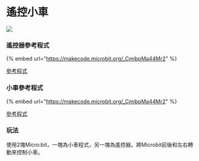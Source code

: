# 遙控小車

![](https://kittenbothk.readthedocs.io/en/latest/\_images/ultrasound\_1.jpg)

### 遙控器參考程式

{% embed url="https://makecode.microbit.org/_CmibpMa44Mr2" %}

[參考程式](https://makecode.microbit.org/\_CmibpMa44Mr2)

### 小車參考程式

{% embed url="https://makecode.microbit.org/_CmibpMa44Mr2" %}

[參考程式](https://makecode.microbit.org/\_gPYLPVau3APv)

### 玩法

使用2塊Micro:bit，一塊為小車程式，另一塊為遙控器。將Microbit前後和左右轉動來控制小車。
